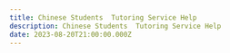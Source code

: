 ```yaml
---
title: Chinese Students  Tutoring Service Help
description: Chinese Students  Tutoring Service Help
date: 2023-08-20T21:00:00.000Z
---
```


